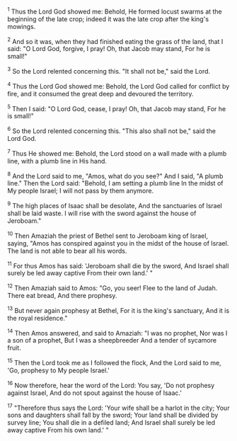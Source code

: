 <sup>1</sup> 
Thus the Lord God showed me: Behold, He formed locust swarms at the beginning of the late crop; indeed it was the late crop after the king's mowings. 

<sup>2</sup> 
And so it was, when they had finished eating the grass of the land, that I said: "O Lord God, forgive, I pray! Oh, that Jacob may stand, For he is small!" 

<sup>3</sup> 
So the Lord relented concerning this. "It shall not be," said the Lord.

<sup>4</sup> 
Thus the Lord God showed me: Behold, the Lord God called for conflict by fire, and it consumed the great deep and devoured the territory. 

<sup>5</sup> 
Then I said: "O Lord God, cease, I pray! Oh, that Jacob may stand, For he is small!" 

<sup>6</sup> 
So the Lord relented concerning this. "This also shall not be," said the Lord God.

<sup>7</sup> 
Thus He showed me: Behold, the Lord stood on a wall made with a plumb line, with a plumb line in His hand. 

<sup>8</sup> 
And the Lord said to me, "Amos, what do you see?" And I said, "A plumb line." Then the Lord said: "Behold, I am setting a plumb line In the midst of My people Israel; I will not pass by them anymore. 

<sup>9</sup> 
The high places of Isaac shall be desolate, And the sanctuaries of Israel shall be laid waste. I will rise with the sword against the house of Jeroboam." 

<sup>10</sup> 
Then Amaziah the priest of Bethel sent to Jeroboam king of Israel, saying, "Amos has conspired against you in the midst of the house of Israel. The land is not able to bear all his words. 

<sup>11</sup> 
For thus Amos has said: 'Jeroboam shall die by the sword, And Israel shall surely be led away captive From their own land.' " 

<sup>12</sup> 
Then Amaziah said to Amos: "Go, you seer! Flee to the land of Judah. There eat bread, And there prophesy. 

<sup>13</sup> 
But never again prophesy at Bethel, For it is the king's sanctuary, And it is the royal residence." 

<sup>14</sup> 
Then Amos answered, and said to Amaziah: "I was no prophet, Nor was I a son of a prophet, But I was a sheepbreeder And a tender of sycamore fruit. 

<sup>15</sup> 
Then the Lord took me as I followed the flock, And the Lord said to me, 'Go, prophesy to My people Israel.' 

<sup>16</sup> 
Now therefore, hear the word of the Lord: You say, 'Do not prophesy against Israel, And do not spout against the house of Isaac.' 

<sup>17</sup> 
"Therefore thus says the Lord: 'Your wife shall be a harlot in the city; Your sons and daughters shall fall by the sword; Your land shall be divided by survey line; You shall die in a defiled land; And Israel shall surely be led away captive From his own land.' "